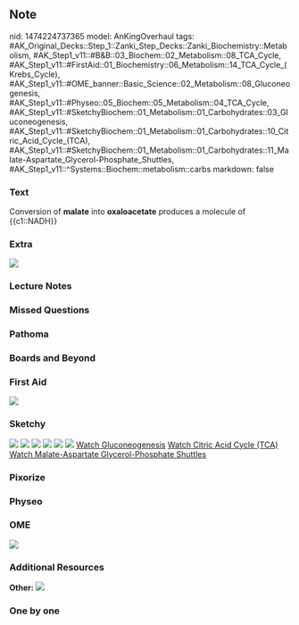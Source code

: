 ## Note
nid: 1474224737365
model: AnKingOverhaul
tags: #AK_Original_Decks::Step_1::Zanki_Step_Decks::Zanki_Biochemistry::Metabolism, #AK_Step1_v11::#B&B::03_Biochem::02_Metabolism::08_TCA_Cycle, #AK_Step1_v11::#FirstAid::01_Biochemistry::06_Metabolism::14_TCA_Cycle_(Krebs_Cycle), #AK_Step1_v11::#OME_banner::Basic_Science::02_Metabolism::08_Gluconeogenesis, #AK_Step1_v11::#Physeo::05_Biochem::05_Metabolism::04_TCA_Cycle, #AK_Step1_v11::#SketchyBiochem::01_Metabolism::01_Carbohydrates::03_Gluconeogenesis, #AK_Step1_v11::#SketchyBiochem::01_Metabolism::01_Carbohydrates::10_Citric_Acid_Cycle_(TCA), #AK_Step1_v11::#SketchyBiochem::01_Metabolism::01_Carbohydrates::11_Malate-Aspartate_Glycerol-Phosphate_Shuttles, #AK_Step1_v11::^Systems::Biochem::metabolism::carbs
markdown: false

### Text
<div>
  Conversion of <b>malate</b> into <b>oxaloacetate</b> produces a
  molecule of {{c1::NADH}}
</div>

### Extra
<i><img src="paste-94579474825590.jpg"></i>

### Lecture Notes


### Missed Questions


### Pathoma


### Boards and Beyond


### First Aid
<img src="tmpyENhkO.png">

### Sketchy
<img src="Screen%20Shot%202021-01-07%20at%2014.52.09.jpg">
<img src="Screen%20Shot%202021-01-07%20at%2014.53.21.jpg">
<img src="Screen%20Shot%202021-01-07%20at%2015.00.59.jpg">
<img src="Screen%20Shot%202021-01-07%20at%2015.01.13.jpg">
<img src="Screen%20Shot%202021-01-07%20at%2015.03.20.jpg">
<img src="Screen%20Shot%202021-01-07%20at%2015.03.28.jpg"> <a href=
"https://dashboard.sketchy.com/study/medical/courses/medical-biochemistry/units/medical-biochemistry-metabolism/videos/medical-biochemistry-metabolism-carbohydrates-gluconeogenesis?utm_source=anki&utm_medium=partnership&utm_campaign=february_update&utm_content=medical">
Watch Gluconeogenesis</a> <a href=
"https://dashboard.sketchy.com/study/medical/courses/medical-biochemistry/units/medical-biochemistry-metabolism/videos/medical-biochemistry-metabolism-carbohydrates-pyruvate-dehydrogenase-complex?utm_source=anki&utm_medium=partnership&utm_campaign=february_update&utm_content=medical">
Watch Citric Acid Cycle (TCA)</a> <a href=
"https://dashboard.sketchy.com/study/medical/courses/medical-biochemistry/units/medical-biochemistry-metabolism/videos/medical-biochemistry-metabolism-carbohydrates-malate-aspartate-and-glycerol-phosphate-shuttles?utm_source=anki&utm_medium=partnership&utm_campaign=february_update&utm_content=medical">
Watch Malate-Aspartate Glycerol-Phosphate Shuttles</a>

### Pixorize


### Physeo


### OME
<div class="ome-widget">
  <a href=
  "https://onlinemeded.org/spa/metabolism/gluconeogenesis/acquire?ref=anki">
  <img src="_OME_AnkiFlashcards_Lesson_6.png"></a>
</div>

### Additional Resources
<b>Other:</b> <img src="tmpEeMsYz.png">

### One by one

